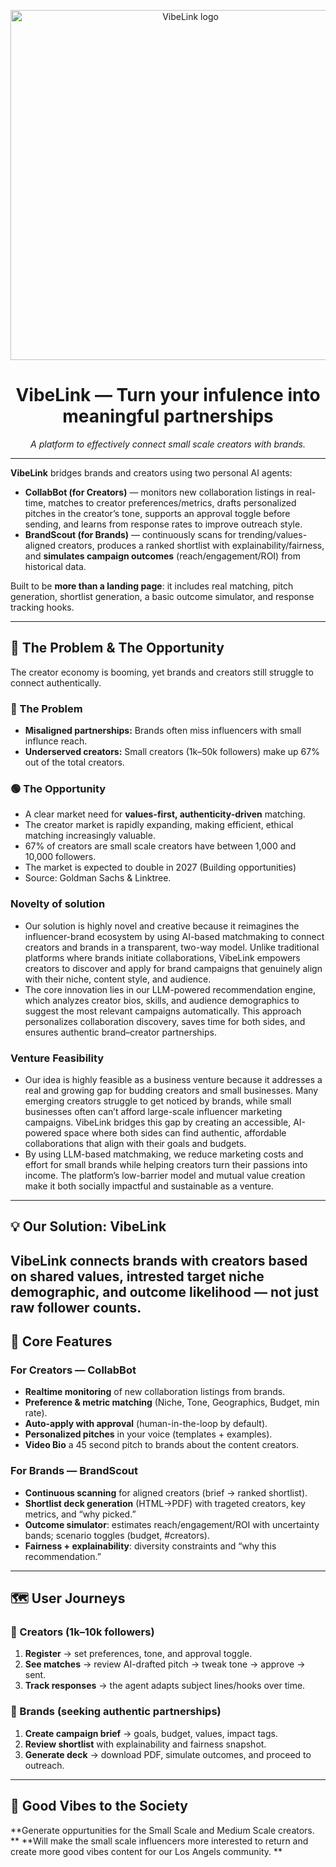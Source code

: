 <p align="center">
  <picture>
    <source srcset="assets/vibelink-logo@2x.png 2x, assets/vibelink-logo.png 1x" />
    <img src="assets/vibelink-logo.png" alt="VibeLink logo" width="560">
  </picture>
</p>

<h1 align="center">VibeLink — Turn your infulence into meaningful partnerships</h1>

<p align="center">
  <em>A platform to effectively connect small scale creators with brands.</em>
</p>

---

**VibeLink** bridges brands and creators using two personal AI agents:

- **CollabBot (for Creators)** — monitors new collaboration listings in real-time, matches to creator preferences/metrics, drafts personalized pitches in the creator’s tone, supports an approval toggle before sending, and learns from response rates to improve outreach style.
- **BrandScout (for Brands)** — continuously scans for trending/values-aligned creators, produces a ranked shortlist with explainability/fairness, and **simulates campaign outcomes** (reach/engagement/ROI) from historical data.

Built to be **more than a landing page**: it includes real matching, pitch generation, shortlist generation, a basic outcome simulator, and response tracking hooks.

---

## 🚀 The Problem & The Opportunity

The creator economy is booming, yet brands and creators still struggle to connect authentically.

### 🔴 The Problem
- **Misaligned partnerships:** Brands often miss influencers with small influnce reach.
- **Underserved creators:** Small creators (1k–50k followers) make up 67% out of the total creators.

### 🟢 The Opportunity
- A clear market need for **values-first, authenticity-driven** matching.
- The creator market is rapidly expanding, making efficient, ethical matching increasingly valuable.
- 67% of creators are small scale creators have between 1,000 and 10,000 followers.
- The market is expected to double in 2027 (Building opportunities) 
- Source: Goldman Sachs & Linktree.

### Novelty of solution
 - Our solution is highly novel and creative because it reimagines the influencer-brand ecosystem by using AI-based matchmaking to connect creators and brands in a transparent, two-way model. Unlike traditional platforms where brands initiate collaborations, VibeLink empowers creators to discover and apply for brand campaigns that genuinely align with their niche, content style, and audience.
 - The core innovation lies in our LLM-powered recommendation engine, which analyzes creator bios, skills, and audience demographics to suggest the most relevant campaigns automatically. This approach personalizes collaboration discovery, saves time for both sides, and ensures authentic brand–creator partnerships.

### Venture Feasibility
 - Our idea is highly feasible as a business venture because it addresses a real and growing gap for budding creators and small businesses. Many emerging creators struggle to get noticed by brands, while small businesses often can’t afford large-scale influencer marketing campaigns. VibeLink bridges this gap by creating an accessible, AI-powered space where both sides can find authentic, affordable collaborations that align with their goals and budgets.
 - By using LLM-based matchmaking, we reduce marketing costs and effort for small brands while helping creators turn their passions into income. The platform’s low-barrier model and mutual value creation make it both socially impactful and sustainable as a venture.

---

## 💡 Our Solution: VibeLink

VibeLink connects brands with creators based on shared values, intrested target niche demographic, and outcome likelihood — not just raw follower counts.
---

## 🔑 Core Features

### For Creators — **CollabBot**
- **Realtime monitoring** of new collaboration listings from brands.
- **Preference & metric matching** (Niche, Tone, Geographics, Budget, min rate).
- **Auto-apply with approval** (human-in-the-loop by default).
- **Personalized pitches** in your voice (templates + examples).
- **Video Bio** a 45 second pitch to brands about the content creators.

### For Brands — **BrandScout**
- **Continuous scanning** for aligned creators (brief → ranked shortlist).
- **Shortlist deck generation** (HTML→PDF) with trageted creators, key metrics, and “why picked.”
- **Outcome simulator**: estimates reach/engagement/ROI with uncertainty bands; scenario toggles (budget, #creators).
- **Fairness + explainability**: diversity constraints and “why this recommendation.”
---

## 🗺️ User Journeys

### 🎤 Creators (1k–10k followers)
1. **Register** → set preferences, tone, and approval toggle.
2. **See matches** → review AI-drafted pitch → tweak tone → approve → sent.
3. **Track responses** → the agent adapts subject lines/hooks over time.

### 👔 Brands (seeking authentic partnerships)
1. **Create campaign brief** → goals, budget, values, impact tags.
2. **Review shortlist** with explainability and fairness snapshot.
3. **Generate deck** → download PDF, simulate outcomes, and proceed to outreach.

---

## 🧠 Good Vibes to the Society

**Generate oppurtunities for the Small Scale and Medium Scale creators. **
**Will make the small scale influencers more interested to return and create more good vibes content for our Los Angels community. **



